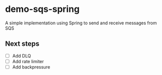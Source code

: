 # demo-sqs-spring
A simple implementation using Spring to send and receive messages from SQS

## Next steps
- [ ] Add DLQ
- [ ] Add rate limiter
- [ ] Add backpressure

